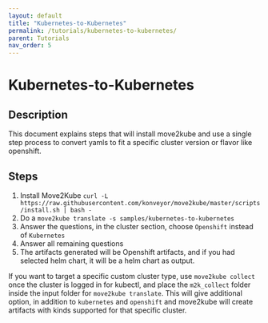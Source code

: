 ```yaml
---
layout: default
title: "Kubernetes-to-Kubernetes"
permalink: /tutorials/kubernetes-to-kubernetes/
parent: Tutorials
nav_order: 5
---
```


# Kubernetes-to-Kubernetes

## Description

This document explains steps that will install move2kube and use a single step process to convert yamls to fit a specific cluster version or flavor like openshift.

## Steps

1. Install Move2Kube `curl -L https://raw.githubusercontent.com/konveyor/move2kube/master/scripts/install.sh | bash -`
1. Do a `move2kube translate -s samples/kubernetes-to-kubernetes`
1. Answer the questions, in the cluster section, choose `Openshift` instead of `Kubernetes`
1. Answer all remaining questions
1. The artifacts generated will be Openshift artifacts, and if you had selected helm chart, it will be a helm chart as output.

If you want to target a specific custom cluster type, use `move2kube collect` once the cluster is logged in for kubectl, and place the `m2k_collect` folder inside the input folder for `move2kube translate`. This will give additional option, in addition to `kubernetes` and `openshift` and move2kube will create artifacts with kinds supported for that specific cluster.
